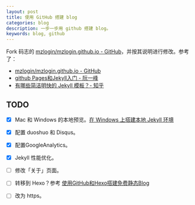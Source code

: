 ```yaml
---
layout: post
title: 使用 GitHub 搭建 blog
categories: blog
description: 一步一步用 github 搭建 blog。
keywords: blog, github
---
```


Fork 码志的 [mzlogin/mzlogin.github.io - GitHub](https://github.com/mzlogin/mzlogin.github.io)，并按其说明进行修改。参考了：

* [mzlogin/mzlogin.github.io - GitHub](https://github.com/mzlogin/mzlogin.github.io)
* [github Pages和Jekyll入门 - 阮一峰](http://www.ruanyifeng.com/blog/2012/08/blogging_with_jekyll.html)
* [有哪些简洁明快的 Jekyll 模板？- 知乎](https://www.zhihu.com/question/20223939/answer/68519857)

## TODO

- [x] Mac 和 Windows 的本地预览。[在 Windows 上搭建本地 Jekyll 环境](http://fangchd.github.io/2016/11/01/setup-jekyll-on-windows/)

- [x] 配置 duoshuo 和 Disqus。

- [x] 配置GoogleAnalytics。

- [x] Jekyll 性能优化。

- [ ] 修改「关于」页面。

- [ ] 转移到 Hexo？参考 [使用GitHub和Hexo搭建免费静态Blog](https://wsgzao.github.io/post/hexo-guide/)

- [ ] 改为 https。
